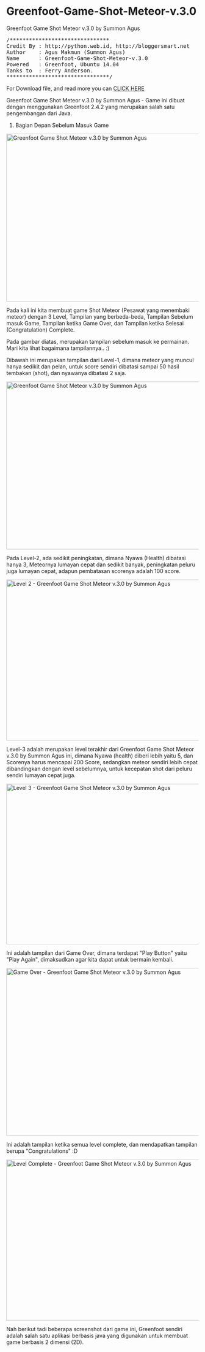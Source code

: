 # Greenfoot-Game-Shot-Meteor-v.3.0
Greenfoot Game Shot Meteor v.3.0 by Summon Agus

<pre>
/*******************************
Credit By : http://python.web.id, http://bloggersmart.net
Author    : Agus Makmun (Summon Agus)
Name      : Greenfoot-Game-Shot-Meteor-v.3.0
Powered   : Greenfoot, Ubuntu 14.04
Tanks to  : Ferry Anderson.
********************************/
</pre>

For Download file, and read more you can <a href='http://bloggersmart.net/greenfoot-game-shot-meteor-v-3-0-by-summon-agus/' target='_blank'>CLICK HERE</a>

Greenfoot Game Shot Meteor v.3.0 by Summon Agus - Game ini dibuat dengan menggunakan Greenfoot 2.4.2 yang merupakan salah satu pengembangan dari Java.

1. Bagian Depan Sebelum Masuk Game
<img class="wp-image-742 size-large" title="Greenfoot Game Shot Meteor v.3.0 by Summon Agus" src="http://bloggersmart.net/wp-content/uploads/2015/04/1-1024x623.png" alt="Greenfoot Game Shot Meteor v.3.0 by Summon Agus" width="720" height="438" />

Pada kali ini kita membuat game Shot Meteor (Pesawat yang menembaki meteor) dengan 3 Level, 
Tampilan yang berbeda-beda, Tampilan Sebelum masuk Game, Tampilan ketika Game Over, 
dan Tampilan ketika Selesai (Congratulation) Complete.

Pada gambar diatas, merupakan tampilan sebelum masuk ke permainan. Mari kita lihat bagaimana tampilannya.. :)

Dibawah ini merupakan tampilan dari Level-1, dimana meteor yang muncul hanya sedikit dan pelan, untuk score sendiri dibatasi sampai 50 hasil tembakan (shot), dan nyawanya dibatasi 2 saja.

<img class="wp-image-743 size-large" title="Greenfoot Game Shot Meteor v.3.0 by Summon Agus" src="http://bloggersmart.net/wp-content/uploads/2015/04/2-1024x623.png" alt="Greenfoot Game Shot Meteor v.3.0 by Summon Agus" width="720" height="438" />

Pada Level-2, ada sedikit peningkatan, dimana Nyawa (Health) dibatasi hanya 3, Meteornya lumayan cepat dan sedikit banyak, peningkatan peluru juga lumayan cepat, adapun pembatasan scorenya adalah 100 score.

<img class="wp-image-744 size-large" title="Level 2 - Greenfoot Game Shot Meteor v.3.0 by Summon Agus" src="http://bloggersmart.net/wp-content/uploads/2015/04/4-1024x597.png" alt="Level 2 - Greenfoot Game Shot Meteor v.3.0 by Summon Agus" width="720" height="420" />

Level-3 adalah merupakan level terakhir dari Greenfoot Game Shot Meteor v.3.0 by Summon Agus ini, dimana Nyawa (health) diberi lebih yaitu 5, dan Scorenya harus mencapai 200 Score, sedangkan meteor sendiri lebih cepat dibandingkan dengan level sebelumnya, untuk kecepatan shot dari peluru sendiri lumayan cepat juga.

<img class="size-large wp-image-745" src="http://bloggersmart.net/wp-content/uploads/2015/04/5-1024x596.png" alt="Level 3 - Greenfoot Game Shot Meteor v.3.0 by Summon Agus" width="720" height="419" />

Ini adalah tampilan dari Game Over, dimana terdapat "Play Button" yaitu "Play Again", dimaksudkan agar kita dapat untuk bermain kembali.

<img class="wp-image-746 size-large" title="Game Over - Greenfoot Game Shot Meteor v.3.0 by Summon Agus" src="http://bloggersmart.net/wp-content/uploads/2015/04/3-1024x623.png" alt="Game Over - Greenfoot Game Shot Meteor v.3.0 by Summon Agus" width="720" height="438" />

Ini adalah tampilan ketika semua level complete, dan mendapatkan tampilan berupa "Congratulations" :D

<img class="wp-image-747 size-large" title="Level Complete - Greenfoot Game Shot Meteor v.3.0" src="http://bloggersmart.net/wp-content/uploads/2015/04/6-1024x597.png" alt="Level Complete - Greenfoot Game Shot Meteor v.3.0 by Summon Agus" width="720" height="420" />

Nah berikut tadi beberapa screenshot dari game ini, Greenfoot sendiri adalah salah satu aplikasi berbasis java yang digunakan untuk membuat game berbasis 2 dimensi (2D).
